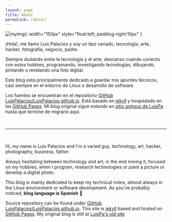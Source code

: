 ```yaml
---
layout: page
title: About
permalink: /about/
---
```


[comment]: # (empty line)
[comment]: # (This actually is the most platform independent comment)


![myimg](/assets/img/about_luispa.jpg){: width="150px" style="float:left; padding-right:10px" } 

¡Hola!, me llamo Luis Palacios y soy un tipo variado, tecnología, arte, hacker, fotografía, negocio, padre.

Siempre dudando entre la tecnología y el arte, descanso cuando conecto con estos hobbies, programando, investigando tecnologías, dibujando, pintando o revelando una foto digital.

Este blog está principalmente dedicado a guardar mis apuntes técnicos, casi siempre en el entorno de Linux o desarrollo de software.

Los fuentes se encuentran en el repositorio [GitHub LuisPalacios/LuisPalacios.github.io](https://github.com/LuisPalacios/LuisPalacios.github.io). Está basado en [jekyll](http://jekyllrb.com) y hospedado en las [GitHub Pages](https://pages.github.com). Mi blog original sigue estando en [sitio antiguo de LuisPa](https://www.luispa.com) hasta que termine de migrarlo aquí.

<br/>

---

<br/>

Hi, my name is Luis Palacios and I'm a varied guy, technology, art, hacker, photography, business, father.

Always hesitating between technology and art, in the end mixing it, focused on my hobbies, when I program, research technologies or paint a picture or develop a digital photo.

This blog is mainly dedicated to keep my technical notes, almost always in the Linux environment or software development. As you've probably noticed, **blog language is Spanish** 🤗

Source repository can be found under [GitHub LuisPalacios/LuisPalacios.github.io](https://github.com/LuisPalacios/LuisPalacios.github.io). This site is [jekyll](http://jekyllrb.com) based and hosted on [GitHub Pages](https://pages.github.com). My original blog is still at [LuisPa's old site](https://www.luispa.com)

